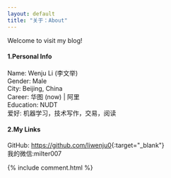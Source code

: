 ```yaml
---
layout: default
title: "关于：About"
---
```

Welcome to visit my blog!

#### 1.Personal Info
Name: Wenju Li (李文举)  
Gender: Male  
City: Beijing, China   
Career: 华图 (now) | 阿里   
Education: NUDT    
爱好: 机器学习，技术写作，交易，阅读   

#### 2.My Links
GitHub: <https://github.com/liwenju0>{:target="_blank"}  
我的微信:milter007


{% include comment.html %}
